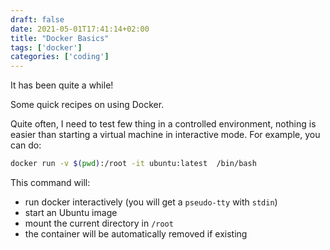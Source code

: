 ```yaml
--- 
draft: false
date: 2021-05-01T17:41:14+02:00
title: "Docker Basics"
tags: ['docker']
categories: ['coding']
---
```

It has been quite a while!

Some quick recipes on using Docker.

Quite often, I need to test few thing in a controlled environment, nothing is easier than starting a virtual machine in interactive mode. For example, you can do:
```bash
docker run -v $(pwd):/root -it ubuntu:latest  /bin/bash
```
This command will:
 - run docker interactively (you will get a `pseudo-tty` with `stdin`)
 - start an Ubuntu image
 - mount the current directory in `/root`
 - the container will be automatically removed if existing
